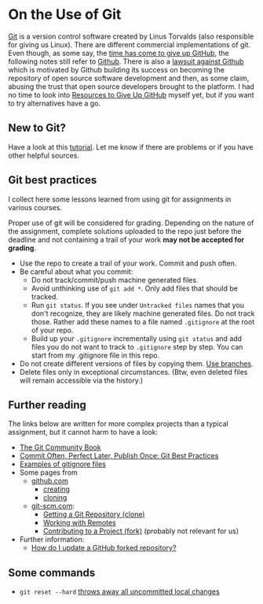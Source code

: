 # On the Use of Git

[Git](https://en.wikipedia.org/wiki/Git) is a version control software created by Linus Torvalds (also responsible for giving us Linux). There are different commercial implementations of git. Even though, as some say, the [time has come to give up GitHub](https://sfconservancy.org/blog/2022/jun/30/give-up-github-launch/), the following notes still refer to [Github](https://github.com/). There is also a [lawsuit against Github](https://githubcopilotinvestigation.com/) which is motivated by Github building its success on becoming the repository of open source software development and then, as some claim, abusing the trust that open source developers brought to the platform. I had no time to look into [Resources to Give Up GitHub](https://sfconservancy.org/GiveUpGitHub/) myself yet, but if you want to try alternatives have a go.

## New to Git?

Have a look at this [tutorial](https://guides.github.com/activities/hello-world/). Let me know if there are problems or if you have other helpful sources.


## Git best practices

I collect here some lessons learned from using git for assignments in various courses. 

Proper use of git will be considered for grading. Depending on the nature of the assignment, complete solutions uploaded to the repo just before the deadline and not containing a trail of your work **may not be accepted for grading**.

- Use the repo to create a trail of your work. Commit and push often.  
- Be careful about what you commit:  
   - Do not track/commit/push machine generated files. 
   - Avoid unthinking use of `git add *`. Only add files that should be tracked. 
   - Run `git status`. If you see under `Untracked files` names that you don't recognize, they are likely machine generated files. Do not track those. Rather add these names to a file named `.gitignore` at the root of your repo.
  - Build up your `.gitignore` incrementally using `git status` and add files you do not want to track to `.gitignore` step by step. You can start from my .gitignore file in this repo.
- Do not create different versions of files by copying them. [Use branches](http://shafiul.github.io/gitbook/3_basic_branching_and_merging.html). 
- Delete files only in exceptional circumstances. (Btw, even deleted files will remain accessible via the history.)

## Further reading

The links below are written for more complex projects than a typical assignment, but it cannot harm to have a look:

- [The Git Community Book](http://shafiul.github.io/gitbook/index.html)
- [Commit Often, Perfect Later, Publish Once: Git Best Practices](https://sethrobertson.github.io/GitBestPractices/)
- [Examples of gitignore files](https://github.com/github/gitignore)
-  Some pages from 
    - [github.com](https://help.github.com/en/github/creating-cloning-and-archiving-repositories/cloning-a-repository)
      - [creating](https://help.github.com/en/github/creating-cloning-and-archiving-repositories/creating-a-new-repository)
      - [cloning](https://help.github.com/en/github/creating-cloning-and-archiving-repositories/cloning-a-repository)
    - [git-scm.com](https://git-scm.com/):
      - [Getting a Git Repository (clone)](https://git-scm.com/book/en/v2/Git-Basics-Getting-a-Git-Repository)
      - [Working with Remotes](https://git-scm.com/book/en/v2/Git-Basics-Working-with-Remotes)
      - [Contributing to a Project (fork)](https://git-scm.com/book/en/v2/GitHub-Contributing-to-a-Project) (probably not relevant for us)
- Further information:
  - [How do I update a GitHub forked repository?](https://stackoverflow.com/questions/7244321/how-do-i-update-a-github-forked-repository)

## Some commands

- `git reset --hard` [throws away all uncommitted local changes](http://shafiul.github.io/gitbook/4_undoing_in_git_-_reset,_checkout_and_revert.html)
